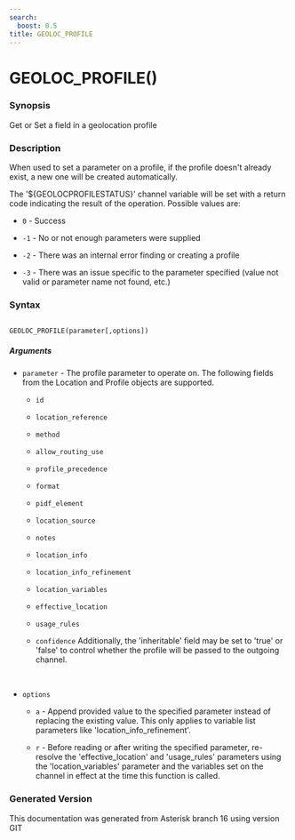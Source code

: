 ```yaml
---
search:
  boost: 0.5
title: GEOLOC_PROFILE
---
```


# GEOLOC_PROFILE()

### Synopsis

Get or Set a field in a geolocation profile

### Description

When used to set a parameter on a profile, if the profile doesn't already exist, a new one will be created automatically.<br>

The '$\{GEOLOCPROFILESTATUS\}' channel variable will be set with a return code indicating the result of the operation. Possible values are:<br>


* `0` - Success<br>

* `-1` - No or not enough parameters were supplied<br>

* `-2` - There was an internal error finding or creating a profile<br>

* `-3` - There was an issue specific to the parameter specified (value not valid or parameter name not found, etc.)<br>

### Syntax


```

GEOLOC_PROFILE(parameter[,options])
```
##### Arguments


* `parameter` - The profile parameter to operate on. The following fields from the Location and Profile objects are supported.<br>

    * `id`

    * `location_reference`

    * `method`

    * `allow_routing_use`

    * `profile_precedence`

    * `format`

    * `pidf_element`

    * `location_source`

    * `notes`

    * `location_info`

    * `location_info_refinement`

    * `location_variables`

    * `effective_location`

    * `usage_rules`

    * `confidence`
Additionally, the 'inheritable' field may be set to 'true' or 'false' to control whether the profile will be passed to the outgoing channel.<br>
<br>

* `options`

    * `a` - Append provided value to the specified parameter instead of replacing the existing value. This only applies to variable list parameters like 'location\_info\_refinement'.<br>


    * `r` - Before reading or after writing the specified parameter, re-resolve the 'effective\_location' and 'usage\_rules' parameters using the 'location\_variables' parameter and the variables set on the channel in effect at the time this function is called.<br>



### Generated Version

This documentation was generated from Asterisk branch 16 using version GIT 